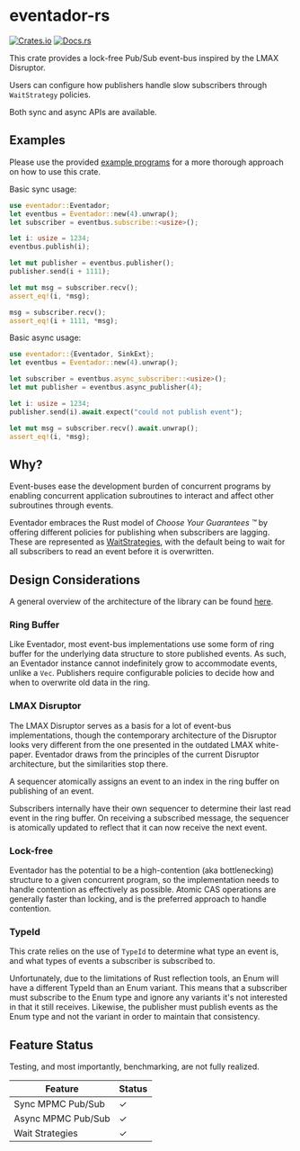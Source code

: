 # eventador-rs

[![Crates.io][crates-badge]][crates-url]
[![Docs.rs][docs-badge]][docs-url]

[crates-badge]: https://img.shields.io/crates/v/eventador.svg
[crates-url]: https://crates.io/crates/eventador
[docs-badge]: https://docs.rs/eventador/badge.svg
[docs-url]: https://docs.rs/eventador

This crate provides a lock-free Pub/Sub event-bus inspired by the LMAX Disruptor.

Users can configure how publishers handle slow subscribers through `WaitStrategy`
policies.

Both sync and async APIs are available.

## Examples

Please use the provided [example programs](https://github.com/sachanganesh/eventador-rs/tree/main/examples)
for a more thorough approach on how to use this crate.

Basic sync usage:

````rust
use eventador::Eventador;
let eventbus = Eventador::new(4).unwrap();
let subscriber = eventbus.subscribe::<usize>();

let i: usize = 1234;
eventbus.publish(i);

let mut publisher = eventbus.publisher();
publisher.send(i + 1111);

let mut msg = subscriber.recv();
assert_eq!(i, *msg);

msg = subscriber.recv();
assert_eq!(i + 1111, *msg);
````

Basic async usage:

````rust
use eventador::{Eventador, SinkExt};
let eventbus = Eventador::new(4).unwrap();

let subscriber = eventbus.async_subscriber::<usize>();
let mut publisher = eventbus.async_publisher(4);

let i: usize = 1234;
publisher.send(i).await.expect("could not publish event");

let mut msg = subscriber.recv().await.unwrap();
assert_eq!(i, *msg);
````

## Why?

Event-buses ease the development burden of concurrent programs by enabling concurrent
application subroutines to interact and affect other subroutines through events.

Eventador embraces the Rust model of *Choose Your Guarantees &trade;* by offering different
policies for publishing when subscribers are lagging. These are represented as
[WaitStrategies](https://docs.rs/eventador/latest/eventador/enum.WaitStrategy), with the
default being to wait for all subscribers to read an event before it is overwritten.

## Design Considerations

A general overview of the architecture of the library can be found [here](ARCHITECTURE.md).

### Ring Buffer

Like Eventador, most event-bus implementations use some form of ring buffer for the underlying
data structure to store published events. As such, an Eventador instance cannot indefinitely
grow to accommodate events, unlike a `Vec`. Publishers require configurable policies to decide
how and when to overwrite old data in the ring.

### LMAX Disruptor

The LMAX Disruptor serves as a basis for a lot of event-bus implementations, though the
contemporary architecture of the Disruptor looks very different from the one presented in the
outdated LMAX white-paper. Eventador draws from the principles of the current Disruptor
architecture, but the similarities stop there.

A sequencer atomically assigns an event to an index in the ring buffer on publishing of an
event.

Subscribers internally have their own sequencer to determine their last read event in the ring
buffer. On receiving a subscribed message, the sequencer is atomically updated to reflect that
it can now receive the next event.

### Lock-free

Eventador has the potential to be a high-contention (aka bottlenecking) structure to a given
concurrent program, so the implementation needs to handle contention as effectively as possible.
Atomic CAS operations are generally faster than locking, and is the preferred approach to handle
contention.

### TypeId
This crate relies on the use of `TypeId` to determine what type an event is, and what types of
events a subscriber is subscribed to.

Unfortunately, due to the limitations of Rust reflection tools, an Enum will have a different
TypeId than an Enum variant. This means that a subscriber must subscribe to the Enum type and
ignore any variants it's not interested in that it still receives. Likewise, the publisher must
publish events as the Enum type and not the variant in order to maintain that consistency.

## Feature Status

Testing, and most importantly, benchmarking, are not fully realized.

| Feature                                             	| Status 	|
|-----------------------------------------------------	|--------	|
| Sync MPMC Pub/Sub 	                                |     ✓  	|
| Async MPMC Pub/Sub 	                                |     ✓  	|
| Wait Strategies                                       |     ✓ 	|

